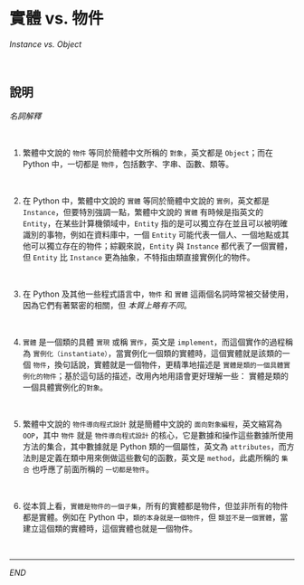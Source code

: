 # 實體 vs. 物件 

_Instance vs. Object_

<br>

## 說明

_名詞解釋_

<br>

1. 繁體中文說的 `物件` 等同於簡體中文所稱的 `對象`，英文都是 `Object`；而在 Python 中，一切都是 `物件`，包括數字、字串、函數、類等。

<br>

2. 在 Python 中，繁體中文說的 `實體` 等同於簡體中文說的 `實例`，英文都是 `Instance`，但要特別強調一點，繁體中文說的 `實體` 有時候是指英文的 `Entity`，在某些計算機領域中，`Entity` 指的是可以獨立存在並且可以被明確識別的事物，例如在資料庫中，一個 `Entity` 可能代表一個人、一個地點或其他可以獨立存在的物件；綜觀來說，`Entity` 與 `Instance` 都代表了一個實體，但 `Entity` 比 `Instance` 更為抽象，不特指由類直接實例化的物件。

<br>

3. 在 Python 及其他一些程式語言中，`物件` 和 `實體` 這兩個名詞時常被交替使用，因為它們有著緊密的相關，但 _本質上略有不同_。

<br>

4. `實體` 是一個類的具體 `實現` 或稱 `實作`，英文是 `implement`，而這個實作的過程稱為 `實例化（instantiate）`，當實例化一個類的實體時，這個實體就是該類的一個 `物件`，換句話說，實體就是一個物件，更精準地描述是 `實體是類的一個具體實例化的物件`；基於這句話的描述，改用內地用語會更好理解一些： 實體是類的一個具體實例化的`對象`。

<br>

5. 繁體中文說的 `物件導向程式設計` 就是簡體中文說的 `面向對象編程`，英文縮寫為 `OOP`，其中 `物件` 就是 `物件導向程式設計` 的核心，它是數據和操作這些數據所使用方法的集合，其中數據就是 Python 類的一個屬性，英文為 `attributes`，而方法則是定義在類中用來側做這些數句的函數，英文是 `method`，此處所稱的 `集合` 也呼應了前面所稱的 `一切都是物件`。

<br>

6. 從本質上看，`實體是物件的一個子集`，所有的實體都是物件，但並非所有的物件都是實體。例如在 Python 中，`類的本身就是一個物件`，但 `類並不是一個實體`，當建立這個類的實體時，這個實體也就是一個物件。

<br>

---

_END_
